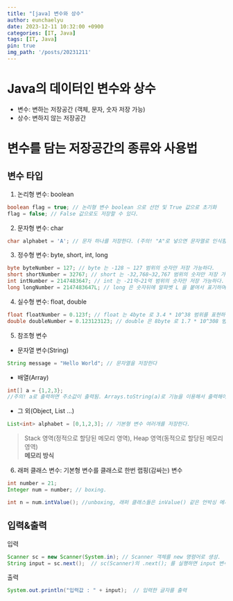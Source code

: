 ```yaml
---
title: "[java] 변수와 상수"
author: eunchaelyu
date: 2023-12-11 10:32:00 +0900
categories: [IT, Java]
tags: [IT, Java]
pin: true
img_path: '/posts/20231211'
---
```


# Java의 데이터인 변수와 상수
- 변수: 변하는 저장공간 (객체, 문자, 숫자 저장 가능)
- 상수: 변하지 않는 저장공간


# 변수를 담는 저장공간의 종류와 사용법
## 변수 타입
1. 논리형 변수: boolean
   
```java
boolean flag = true; // 논리형 변수 boolean 으로 선언 및 True 값으로 초기화
flag = false; // False 값으로도 저장할 수 있다.
```     

2. 문자형 변수: char    

```java
char alphabet = 'A'; // 문자 하나를 저장한다. (주의! "A"로 넣으면 문자열로 인식함)
```    

3. 정수형 변수: byte, short, int, long    

```java
byte byteNumber = 127; // byte 는 -128 ~ 127 범위의 숫자만 저장 가능하다.
short shortNumber = 32767; // short 는 -32,768~32,767 범위의 숫자만 저장 가능하다.
int intNumber = 2147483647; // int 는 -21억~21억 범위의 숫자만 저장 가능하다.
long longNumber = 2147483647L; // long 은 숫자뒤에 알파벳 L 을 붙여서 표기하며 매우 큰수를 저장 가능한다.
```    

4. 실수형 변수: float, double    

```java
float floatNumber = 0.123f; // float 는 4byte 로 3.4 * 10^38 범위를 표현하는 실수값
double doubleNumber = 0.123123123; // double 은 8byte 로 1.7 * 10^308 범위를 표현하는 실수값
```    

5. 참조형 변수        
  - 문자열 변수(String)    
    
```java
String message = "Hello World"; // 문자열을 저장한다
```    

  - 배열(Array)    

```java
int[] a = {1,2,3};
//주의! a로 출력하면 주소값이 출력됨. Arrays.toString(a)로 기능을 이용해서 출력해야함
```    

  - 그 외(Object, List …)      

```java
List<int> alphabet = [0,1,2,3]; // 기본형 변수 여러개를 저장한다.
```    

> Stack 영역(정적으로 할당된 메모리 영역), Heap 영역(동적으로 할당된 메모리 영역)      
> **메모리 방식**      

6. 래퍼 클래스 변수: 기본형 변수를 클래스로 한번 랩핑(감싸는) 변수      

```java
int number = 21;
Integer num = number; // boxing.

int n = num.intValue(); //unboxing, 래퍼 클래스들은 inValue() 같은 언박싱 메서드들을 제공한다.
```

## 입력&출력    
  입력    

```java
Scanner sc = new Scanner(System.in); // Scanner 객체를 new 명령어로 생성.
String input = sc.next();  // sc(Scanner)의 .next(); 를 실행하면 input 변수에 입력한 글자를 받음.
```

  출력    
```java
System.out.println("입력값 : " + input);  // 입력한 글자를 출력
```
